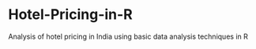 # Hotel-Pricing-in-R


Analysis of hotel pricing in India using basic data analysis techniques in R
